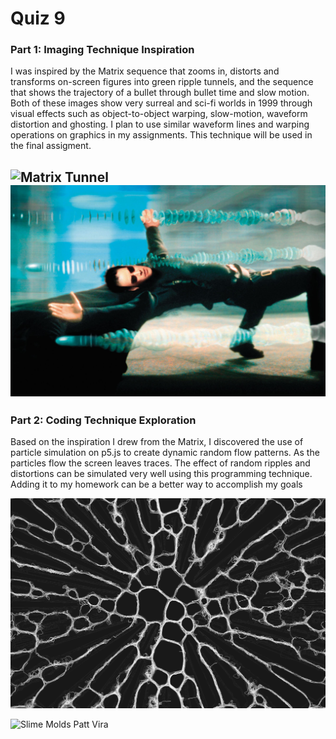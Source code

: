 # Quiz 9 
### Part 1: Imaging Technique Inspiration

I was inspired by the Matrix sequence that zooms in, distorts and transforms on-screen figures into green ripple tunnels, and the sequence that shows the trajectory of a bullet through bullet time and slow motion. Both of these images show very surreal and sci-fi worlds in 1999 through visual effects such as object-to-object warping, slow-motion, waveform distortion and ghosting. I plan to use similar waveform lines and warping operations on graphics in my assignments. This technique will be used in the final assigment.

![Matrix Tunnel](Matrix%20Tunnel.png)
![Bullet Time](Bullet%20Time.jpg)
---
### Part 2: Coding Technique Exploration

Based on the inspiration I drew from the Matrix, I discovered the use of particle simulation on p5.js to create dynamic random flow patterns. As the particles flow the screen leaves traces. The effect of random ripples and distortions can be simulated very well using this programming technique. Adding it to my homework can be a better way to accomplish my goals

![Slime Molds](Slime%20Molds%20Patt%20Vira.png)  

![Slime Molds Patt Vira](https://p5js.org/sketches/2213463/)
